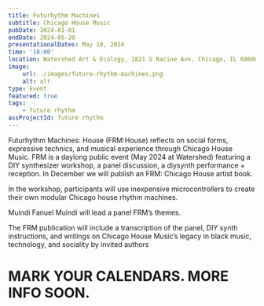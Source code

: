 ```yaml
---
title: Futurhythm Machines
subtitle: Chicago House Music
pubDate: 2024-01-01
endDate: 2024-05-20
presentationalDates: May 10, 2024
time: '18:00'
location: Watershed Art & Ecology, 1821 S Racine Ave, Chicago, IL 60608
image:
    url: ./images/future-rhythm-machines.png
    alt: alt
type: Event
featured: true
tags:
    - future rhythm
assProjectId: future rhythm
---
```


Futurhythm Machines: House (FRM:House) reflects on social forms, expressive technics, and musical experience through Chicago House Music. FRM is a daylong public event (May 2024 at Watershed) featuring a DIY synthesizer workshop, a panel discussion, a diysynth performance + reception. In December we will publish an FRM: Chicago House artist book.

In the workshop, participants will use inexpensive microcontrollers to create their own modular Chicago house rhythm machines.

Muindi Fanuel Muindi will lead a panel FRM’s themes.

The FRM publication will include a transcription of the panel, DIY synth instructions, and writings on Chicago House Music’s legacy in black music, technology, and sociality by invited authors

# MARK YOUR CALENDARS. MORE INFO SOON.
